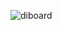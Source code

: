 ![diboard](https://github.com/sebygreen/diboard/assets/45818412/189db419-a520-49f0-853a-6b028ae543ba)
